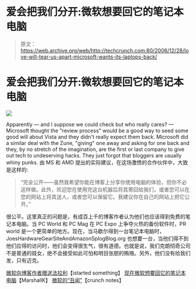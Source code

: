 # 爱会把我们分开:微软想要回它的笔记本电脑

> 原文：<https://web.archive.org/web/http://techcrunch.com:80/2006/12/28/love-will-tear-us-apart-microsoft-wants-its-laptops-back/>

# 爱会把我们分开:微软想要回它的笔记本电脑

![](https://beta.techcrunch.com/wp-content/uploads/2007/01/)

Apparently — and I suppose we could check but who really cares? — Microsoft thought the "review process" would be a good way to seed some good will about Vista and they didn't really expect them back. Microsoft did a similar deal with the Zune, "giving" one away and asking for one back and they, by no stretch of the imagination, are the first or last company to give out tech to undeserving hacks. They just forgot that bloggers are usually whiny punks.
 由 MS 和 AMD 提出的实际建议，在这场激愤的合作伙伴中，大致是这样的:

> “完全公开——虽然我希望你能在博客上分享你使用电脑的体验，但你不必这样做。此外，欢迎您在使用完这台机器后将其寄回给我们，或者您可以在您的网站上将其送人，或者您可以保留它。我建议你在自己的网站上把它公开。”

很公平。这里真正的问题是，有成百上千的博客作者认为他们也应该得到免费的笔记本电脑。当 PC World 和 PC Mag 在 PC Expo 上争夺火热的备份软件时，PR world 是一个更简单的地方。现在，当马歇尔得到一台笔记本电脑时，JoesHardwareGearSiteAndAmazonSplogBlog.org 也想要一台，当他们得不到他们应得的访问时，他们会变得很生气，很有道德。也就是说，我们克朗彻奇公司不是普通的妓女，绝不会接受如此可怕和明目张胆的贿赂。另外，他们没有给我们发，只有迈克。

[微软向博客作者赠送法拉利](https://web.archive.org/web/20201127202245/http://www.istartedsomething.com/20061227/microsoft-free-ferrari/)【istarted something】
[现在微软想要回它的笔记本电脑](https://web.archive.org/web/20201127202245/http://marshallk.com/microsoft-wants-its-laptops-back)【MarshallK】
[微软的“丑闻”](https://web.archive.org/web/20201127202245/http://www.crunchnotes.com/?p=331)【crunch notes】